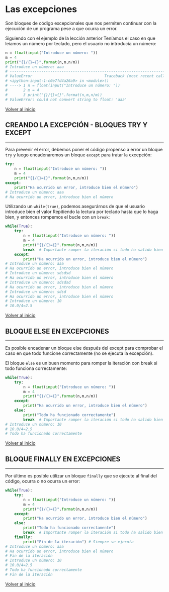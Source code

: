 # Las excepciones

Son bloques de código excepcionales que nos permiten continuar con la ejecución de un programa pese a que ocurra un error.

Siguiendo con el ejemplo de la lección anterior
Teníamos el caso en que leíamos un número por teclado, pero el usuario no introducía un número:

```python
n = float(input("Introduce un número: "))
m = 4
print("{}/{}={}".format(n,m,n/m))
# Introduce un número: aaa
# ---------------------------------------------------------------------------
# ValueError                                Traceback (most recent call last)
# <ipython-input-1-c0e7fd4a26a9> in <module>()
# ----> 1 n = float(input("Introduce un número: "))
#       2 m = 4
#       3 print("{}/{}={}".format(n,m,n/m))
# ValueError: could not convert string to float: 'aaa'
```

[Volver al inicio](#-las-excepciones)

## CREANDO LA EXCEPCIÓN - BLOQUES TRY Y EXCEPT

---------------------------------------------------------------------------

Para prevenir el error, debemos poner el código propenso a error un bloque `try` y luego encadenaremos un bloque `except` para tratar la excepción:

```python
try:
    n = float(input("Introduce un número: "))
    m = 4
    print("{}/{}={}".format(n,m,n/m))
except:
    print("Ha ocurrido un error, introduce bien el número")
# Introduce un número: aaa
# Ha ocurrido un error, introduce bien el número
```

Utilizando un `while(true)`, podemos asegurárnos de que el usuario introduce bien el valor
Repitiendo la lectura por teclado hasta que lo haga bien, y entonces rompemos el bucle con un `break`:

```python
while(True):
    try:
        n = float(input("Introduce un número: "))
        m = 4
        print("{}/{}={}".format(n,m,n/m))
        break  # Importante romper la iteración si todo ha salido bien
    except:
        print("Ha ocurrido un error, introduce bien el número")
# Introduce un número: aaa
# Ha ocurrido un error, introduce bien el número
# Introduce un número: sdsdsd
# Ha ocurrido un error, introduce bien el número
# Introduce un número: sdsdsd
# Ha ocurrido un error, introduce bien el número
# Introduce un número: sdsd
# Ha ocurrido un error, introduce bien el número
# Introduce un número: 10
# 10.0/4=2.5
```

[Volver al inicio](#-las-excepciones)

## BLOQUE ELSE EN EXCEPCIONES

---------------------------------------------------------------------------

Es posible encadenar un bloque else después del except para comprobar el caso en que todo funcione correctamente (no se ejecuta la excepción).

El bloque `else` es un buen momento para romper la iteración con break si todo funciona correctamente:

```python
while(True):
    try:
        n = float(input("Introduce un número: "))
        m = 4
        print("{}/{}={}".format(n,m,n/m))
    except:
        print("Ha ocurrido un error, introduce bien el número")
    else:
        print("Todo ha funcionado correctamente")
        break  # Importante romper la iteración si todo ha salido bien
# Introduce un número: 10
# 10.0/4=2.5
# Todo ha funcionado correctamente
```

[Volver al inicio](#-las-excepciones)

## BLOQUE FINALLY EN EXCEPCIONES

---------------------------------------------------------------------------

Por último es posible utilizar un bloque `finally` que se ejecute al final del código, ocurra o no ocurra un error:

```python
while(True):
    try:
        n = float(input("Introduce un número: "))
        m = 4
        print("{}/{}={}".format(n,m,n/m))
    except:
        print("Ha ocurrido un error, introduce bien el número")
    else:
        print("Todo ha funcionado correctamente")
        break  # Importante romper la iteración si todo ha salido bien
    finally:
        print("Fin de la iteración") # Siempre se ejecuta
# Introduce un número: aaa
# Ha ocurrido un error, introduce bien el número
# Fin de la iteración
# Introduce un número: 10
# 10.0/4=2.5
# Todo ha funcionado correctamente
# Fin de la iteración
```

[Volver al inicio](#-las-excepciones)